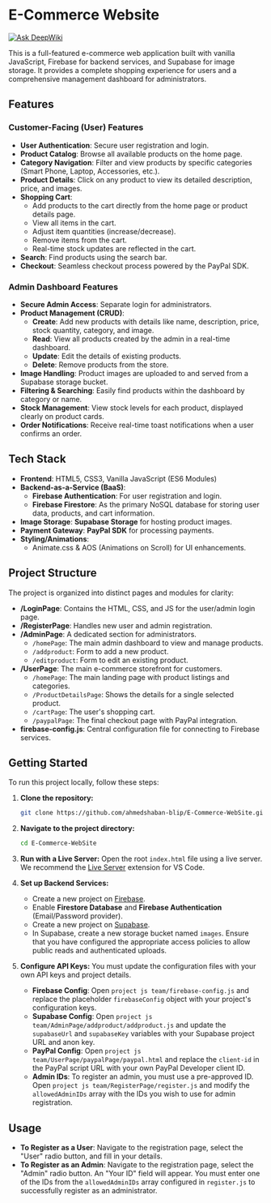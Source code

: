 # E-Commerce Website
[![Ask DeepWiki](https://devin.ai/assets/askdeepwiki.png)](https://deepwiki.com/ahmedshaban-blip/E-Commerce-WebSite)

This is a full-featured e-commerce web application built with vanilla JavaScript, Firebase for backend services, and Supabase for image storage. It provides a complete shopping experience for users and a comprehensive management dashboard for administrators.

## Features

### Customer-Facing (User) Features
- **User Authentication**: Secure user registration and login.
- **Product Catalog**: Browse all available products on the home page.
- **Category Navigation**: Filter and view products by specific categories (Smart Phone, Laptop, Accessories, etc.).
- **Product Details**: Click on any product to view its detailed description, price, and images.
- **Shopping Cart**:
    - Add products to the cart directly from the home page or product details page.
    - View all items in the cart.
    - Adjust item quantities (increase/decrease).
    - Remove items from the cart.
    - Real-time stock updates are reflected in the cart.
- **Search**: Find products using the search bar.
- **Checkout**: Seamless checkout process powered by the PayPal SDK.

### Admin Dashboard Features
- **Secure Admin Access**: Separate login for administrators.
- **Product Management (CRUD)**:
    - **Create**: Add new products with details like name, description, price, stock quantity, category, and image.
    - **Read**: View all products created by the admin in a real-time dashboard.
    - **Update**: Edit the details of existing products.
    - **Delete**: Remove products from the store.
- **Image Handling**: Product images are uploaded to and served from a Supabase storage bucket.
- **Filtering & Searching**: Easily find products within the dashboard by category or name.
- **Stock Management**: View stock levels for each product, displayed clearly on product cards.
- **Order Notifications**: Receive real-time toast notifications when a user confirms an order.

## Tech Stack

- **Frontend**: HTML5, CSS3, Vanilla JavaScript (ES6 Modules)
- **Backend-as-a-Service (BaaS)**:
    - **Firebase Authentication**: For user registration and login.
    - **Firebase Firestore**: As the primary NoSQL database for storing user data, products, and cart information.
- **Image Storage**: **Supabase Storage** for hosting product images.
- **Payment Gateway**: **PayPal SDK** for processing payments.
- **Styling/Animations**:
    - Animate.css & AOS (Animations on Scroll) for UI enhancements.

## Project Structure

The project is organized into distinct pages and modules for clarity:

-   **/LoginPage**: Contains the HTML, CSS, and JS for the user/admin login page.
-   **/RegisterPage**: Handles new user and admin registration.
-   **/AdminPage**: A dedicated section for administrators.
    -   `/homePage`: The main admin dashboard to view and manage products.
    -   `/addproduct`: Form to add a new product.
    -   `/editproduct`: Form to edit an existing product.
-   **/UserPage**: The main e-commerce storefront for customers.
    -   `/homePage`: The main landing page with product listings and categories.
    -   `/ProductDetailsPage`: Shows the details for a single selected product.
    -   `/cartPage`: The user's shopping cart.
    -   `/paypalPage`: The final checkout page with PayPal integration.
-   **firebase-config.js**: Central configuration file for connecting to Firebase services.

## Getting Started

To run this project locally, follow these steps:

1.  **Clone the repository:**
    ```bash
    git clone https://github.com/ahmedshaban-blip/E-Commerce-WebSite.git
    ```

2.  **Navigate to the project directory:**
    ```bash
    cd E-Commerce-WebSite
    ```

3.  **Run with a Live Server:**
    Open the root `index.html` file using a live server. We recommend the [Live Server](https://marketplace.visualstudio.com/items?itemName=ritwickdey.LiveServer) extension for VS Code.

4.  **Set up Backend Services:**
    - Create a new project on [Firebase](https://firebase.google.com/).
    - Enable **Firestore Database** and **Firebase Authentication** (Email/Password provider).
    - Create a new project on [Supabase](https://supabase.com/).
    - In Supabase, create a new storage bucket named `images`. Ensure that you have configured the appropriate access policies to allow public reads and authenticated uploads.

5.  **Configure API Keys:**
    You must update the configuration files with your own API keys and project details.

    -   **Firebase Config**: Open `project js team/firebase-config.js` and replace the placeholder `firebaseConfig` object with your project's configuration keys.
    -   **Supabase Config**: Open `project js team/AdminPage/addproduct/addproduct.js` and update the `supabaseUrl` and `supabaseKey` variables with your Supabase project URL and anon key.
    -   **PayPal Config**: Open `project js team/UserPage/paypalPage/paypal.html` and replace the `client-id` in the PayPal script URL with your own PayPal Developer client ID.
    -   **Admin IDs**: To register an admin, you must use a pre-approved ID. Open `project js team/RegisterPage/register.js` and modify the `allowedAdminIDs` array with the IDs you wish to use for admin registration.

## Usage

-   **To Register as a User**: Navigate to the registration page, select the "User" radio button, and fill in your details.
-   **To Register as an Admin**: Navigate to the registration page, select the "Admin" radio button. An "Your ID" field will appear. You must enter one of the IDs from the `allowedAdminIDs` array configured in `register.js` to successfully register as an administrator.
